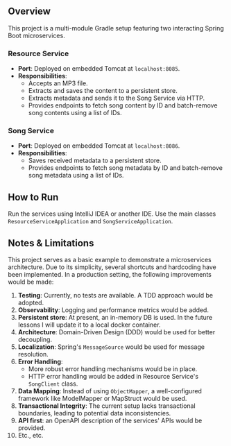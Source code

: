 ## Overview

This project is a multi-module Gradle setup featuring two interacting Spring Boot microservices.

### Resource Service

- **Port**: Deployed on embedded Tomcat at `localhost:8085`.
- **Responsibilities**:
    - Accepts an MP3 file.
    - Extracts and saves the content to a persistent store.
    - Extracts metadata and sends it to the Song Service via HTTP.
    - Provides endpoints to fetch song content by ID and batch-remove song contents using a list of IDs.

### Song Service

- **Port**: Deployed on embedded Tomcat at `localhost:8086`.
- **Responsibilities**:
    - Saves received metadata to a persistent store.
    - Provides endpoints to fetch song metadata by ID and batch-remove song metadata using a list of IDs.

## How to Run

Run the services using IntelliJ IDEA or another IDE. Use the main classes `ResourceServiceApplication` and `SongServiceApplication`.

## Notes & Limitations

This project serves as a basic example to demonstrate a microservices architecture. Due to its simplicity, several
shortcuts and hardcoding have been implemented. In a production setting, the following improvements would be made:

1. **Testing**: Currently, no tests are available. A TDD approach would be adopted.
2. **Observability**: Logging and performance metrics would be added.
3. **Persistent store**: At present, an in-memory DB is used. In the future lessons I will update it to a local docker container.
3. **Architecture**: Domain-Driven Design (DDD) would be used for better decoupling.
4. **Localization**: Spring's `MessageSource` would be used for message resolution.
5. **Error Handling**:
    - More robust error handling mechanisms would be in place.
    - HTTP error handling would be added in Resource Service's `SongClient` class.
6. **Data Mapping**: Instead of using `ObjectMapper`, a well-configured framework like ModelMapper or MapStruct would be used.
7. **Transactional Integrity**: The current setup lacks transactional boundaries, leading to potential data inconsistencies.
8. **API first**: an OpenAPI description of the services' APIs would be provided.
8. Etc., etc.
